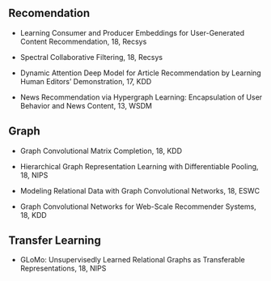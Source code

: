 

## Recomendation

- Learning Consumer and Producer Embeddings for User-Generated Content Recommendation, 18, Recsys

- Spectral Collaborative Filtering, 18, Recsys

- Dynamic Attention Deep Model for Article Recommendation by Learning Human Editors’ Demonstration, 17, KDD

- News Recommendation via Hypergraph Learning: Encapsulation of User Behavior and News Content, 13, WSDM

## Graph

- Graph Convolutional Matrix Completion, 18, KDD

- Hierarchical Graph Representation Learning with Differentiable Pooling, 18, NIPS

- Modeling Relational Data with Graph Convolutional Networks, 18, ESWC

- Graph Convolutional Networks for Web-Scale Recommender Systems, 18, KDD

## Transfer Learning

- GLoMo: Unsupervisedly Learned Relational Graphs as Transferable Representations, 18, NIPS
